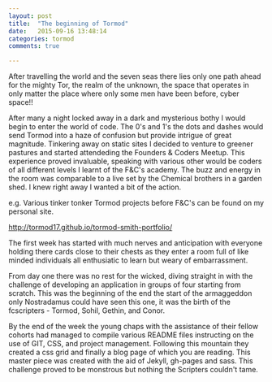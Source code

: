 ```yaml
---
layout: post
title:  "The beginning of Tormod"
date:   2015-09-16 13:48:14
categories: tormod
comments: true

---
```

After travelling the world and the seven seas there lies only one path ahead for the mighty Tor, the realm of the unknown, the space that operates in only matter the place where only some men have been before, cyber space!!

After many a night locked away in a dark and mysterious bothy I would begin to enter the world of code. The 0's and 1's the dots and dashes would send Tormod into a haze of confusion but provide intrigue of great magnitude. Tinkering away on static sites I decided to venture to greener pastures and started attendeding the Founders & Coders Meetup. This experience proved invaluable, speaking with various other would be coders of all different levels I learnt of the F&C's academy. The buzz and energy in the room was comparable to a live set by the Chemical brothers in a garden shed. I knew right away I wanted a bit of the action.

e.g. Various tinker tonker Tormod projects before F&C's can be found on my personal site.

http://tormod17.github.io/tormod-smith-portfolio/

The first week has started with much nerves and anticipation with everyone holding there cards close to their chests as they enter a room full of like minded individuals all enthusiatic to learn but weary of embarrassment.

From day one there was no rest for the wicked, diving straight in with the challenge of developing an application in groups of four starting from scratch. This was the beginning of the end the start of the armaggeddon only Nostradamus could have seen this one, it was the birth of the fcscripters - Tormod, Sohil, Gethin, and Conor.

By the end of the week the young chaps with the assistance of their fellow cohorts had managed to compile various README files instructing on the use of GIT, CSS, and project management. Following this mountain they created a css grid and finally a blog page of which you are reading. This master piece was created with the aid of Jekyll, gh-pages and sass. This challenge proved to be monstrous but nothing the Scripters couldn't tame.  

[jekyll]:      http://jekyllrb.com
[jekyll-gh]:   https://github.com/jekyll/jekyll
[jekyll-help]: https://github.com/jekyll/jekyll-help
